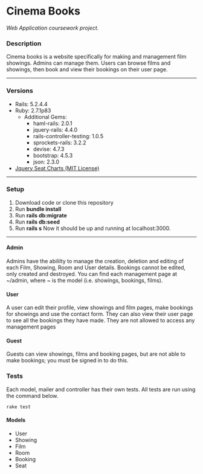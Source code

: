 # Cinema Books
*Web Application coursework project.*



### Description
Cinema books is a website specifically for making and management film showings. Admins can manage them. Users can browse films and showings, then book and view their bookings on their user page.

------------
### Versions
- Rails: 5.2.4.4
- Ruby: 2.7.1p83
	- Additional Gems:
		- haml-rails: 2.0.1
		- jquery-rails: 4.4.0
		- rails-controller-testing: 1.0.5
		- sprockets-rails: 3.2.2
		- devise: 4.7.3
		- bootstrap: 4.5.3
		- json: 2.3.0
- [Jquery Seat Charts (MIT License)](https://www.jqueryscript.net/chart-graph/Full-featured-Seating-Chart-Plugin-With-jQuery-Seat-Charts.html "Jquery Seat Charts")

------------
### Setup
1. Download code or clone this repository
2. Run **bundle install**
3. Run **rails db:migrate**
4. Run **rails db:seed**
5. Run **rails s**
Now it should be up and running at localhost:3000.

------------
#### Admin
Admins have the abililty to manage the creation, deletion and editing of each Film, Showing, Room and User details. Bookings cannot be edited, only created and destroyed.
You can find each management page at ~/admin, where ~ is the model (i.e. showings, bookings, films).
#### User
A user can edit their profile, view showings and film pages, make bookings for showings and use the contact form. They can also view their user page to see all the bookings they have made. They are not allowed to access any management pages
#### Guest
Guests can view showings, films and booking pages, but are not able to make bookings; you must be signed in to do this.
### Tests
Each model, mailer and controller has their own tests. All tests are run using the command below. 
```
rake test
```

#### Models
- User
- Showing
- Film
- Room
- Booking
- Seat
